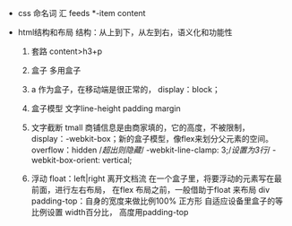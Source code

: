 - css 命名词 汇
 feeds *-item content
- html结构和布局
 结构：从上到下，从左到右，语义化和功能性
 
  1. 套路
  content>h3+p
  2. 盒子
  多用盒子
  3. a 作为盒子，在移动端是很正常的，
  display：block；
  4. 盒子模型
   文字line-height padding margin 
  5. 文字截断
  tmall 商铺信息是由商家填的，它的高度，不被限制，
  display：-webkit-box；新的盒子模型，像flex来划分父元素的空间。
  overflow：hidden /*超出则隐藏*/
  -webkit-line-clamp: 3;/*设置为3行*/
  -webkit-box-orient: vertical;

  6. 浮动 float：left|right
  离开文档流
  在一个盒子里，将要浮动的元素写在最前面，进行左右布局，
  在flex 布局之前，一般借助于float 来布局
  div padding-top：自身的宽度来做比例100% 正方形
  自适应设备里盒子的等比例设置 width百分比，
  高度用padding-top
  
